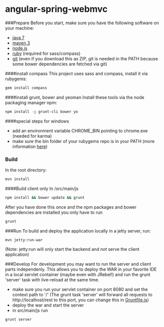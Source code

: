 angular-spring-webmvc
=====================

###Prepare
Before you start, make sure you have the following software on your machine:
 - [java 7](http://www.oracle.com/technetwork/java/javase/downloads/jdk7-downloads-1880260.html)
 - [maven 3](http://maven.apache.org/download.cgi)
 - [node.js](http://nodejs.org/download/)
 - [ruby](http://www.ruby-lang.org/en/downloads/) (required for sass/compass)
 - [git](http://git-scm.com/downloads) (even if you download this as ZIP, git is needed in the PATH because some bower dependencies are fetched via git)

####install compass
This project uses sass and compass, install it via rubygems:

```bash 
gem install compass
```

####install grunt, bower and yeoman
Install these tools via the node packaging manager npm:

```bash 
npm install -g grunt-cli bower yo
```

####special steps for windows
- add an environment variable CHROME_BIN pointing to chrome.exe (needed for karma)
- make sure the bin folder of your rubygems repo is in your PATH (more information [here](http://docs.rubygems.org/read/chapter/3))

### Build
In the root directory: 

```bash 
mvn install
```

####Build client only
In /src/main/js

```bash 
npm install && bower update && grunt
```

After you have done this once and the npm packages and bower dependencies are installed you only have to run 

```bash 
grunt
```

###Run
To build and deploy the application locally in a jetty server, run:

```bash 
mvn jetty:run-war
```
(Note: jetty:run will only start the backend and *not* serve the client application)


###Develop
For development you may want to run the server and client parts independenly. This allows you to deploy the WAR in your favorite IDE in a local servlet container (maybe even with JRebel!) and run the grunt 'server' task with live-reload at the same time.

- make sure you run your servlet container on port 8080 and set the context path to '/' (The grunt task 'server' will forward all requests to http://localhost/rest to this port, you can change this in [Gruntfile.js](https://github.com/philippd/angular-spring-webmvc/blob/master/src/main/js/Gruntfile.js)) 
- deploy the war and start the server
- in src/main/js run

```bash 
grunt server
```




